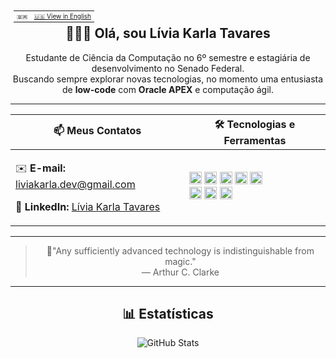 <div align="center">
<div align="right">
  <table style="float: left; font-size: 10px; border-collapse: collapse; margin: 5px;">
    <tr>
      <td style="padding-right: 5px;">🇧🇷</td>
      <td><a href="link-para-versao-em-ingles">🇺🇸 View in English</a></td>
    </tr>
  </table>
</div>

  ## 👩🏽‍💻 Olá, sou Lívia Karla Tavares

  Estudante de Ciência da Computação no 6º semestre e estagiária de desenvolvimento no Senado Federal.  
  Buscando sempre explorar novas tecnologias, no momento uma entusiasta de **low-code** com **Oracle APEX** e computação ágil.

  ---

  | 📫 **Meus Contatos**         | 🛠️ **Tecnologias e Ferramentas** |
  |---------------------|-----------------------------------|
  | <p>✉️ **E-mail:** [liviakarla.dev@gmail.com](mailto:liviakarla.dev@gmail.com) <br><p>💼 **LinkedIn:** [Lívia Karla Tavares](https://linkedin.com/in/livia-karla) | <img src="https://img.shields.io/badge/Oracle-red?style=flat&logo=oracle" alt="Oracle" height="20"/> <img src="https://img.shields.io/badge/SQL-blue?style=flat&logo=postgresql&logoColor=white" alt="SQL" height="20"/> <img src="https://img.shields.io/badge/PL%2FSQL-green?style=flat&logo=oracle&logoColor=white" alt="PL/SQL" height="20"/> <img src="https://img.shields.io/badge/C-grey?style=flat&logo=c&logoColor=white" alt="C" height="20"/> <img src="https://img.shields.io/badge/HTML5-red?style=flat&logo=html5&logoColor=white" alt="HTML5" height="20"/> <br> <img src="https://img.shields.io/badge/CSS3-blue?style=flat&logo=css3&logoColor=white" alt="CSS3" height="20"/> <img src="https://img.shields.io/badge/JavaScript-yellow?style=flat&logo=javascript&logoColor=black" alt="JavaScript" height="20"/> <img src="https://img.shields.io/badge/Python-blue?style=flat&logo=python&logoColor=white" alt="Python" height="20"/> |

  ---

  > 🌟"Any sufficiently advanced technology is indistinguishable from magic."  
  > — Arthur C. Clarke

  ---

  ## 📊 **Estatísticas**  

  ![GitHub Stats](https://github-readme-stats.vercel.app/api?username=xLiviaKarla&show_icons=true&count_private=true&hide=prs&hide_title=true&theme=radical)

</div>
